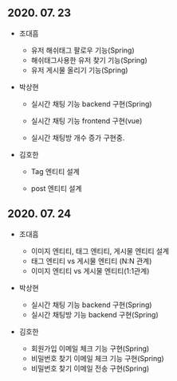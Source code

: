 ## 2020. 07. 23

- 조대흠
  - 유저 해쉬태그 팔로우 기능(Spring)
  - 해쉬태그사용한 유저 찾기 기능(Spring)
  - 유저 게시물 올리기 기능(Spring)

- 박상현

  - 실시간 채팅 기능 backend 구현(Spring)

  - 실시간 채팅 기능 frontend 구현(vue)

  - 실시간 채팅방 개수 증가 구현중.
- 김호한
  - Tag 엔티티 설계
  
  - post 엔티티 설계
  
    

## 2020. 07. 24

- 조대흠
  - 이미지 엔티티, 태그 엔티티, 게시물 엔티티 설계
  - 태그 엔티티 vs 게시물 엔티티 (N:N 관계)
  - 이미지 엔티티 vs 게시물 엔티티(1:1관계) 
  
- 박상현

  - 실시간 채팅 기능 backend 구현(Spring)
  - 실시간 채팅방 기능 backend 구현(Spring)
- 김호한
  - 회원가입 이메일 체크 기능 구현(Spring)
  - 비밀번호 찾기 이메일 체크 기능 구현(Spring)
  - 비밀번호 찾기 이메일 전송 구현(Spring) 